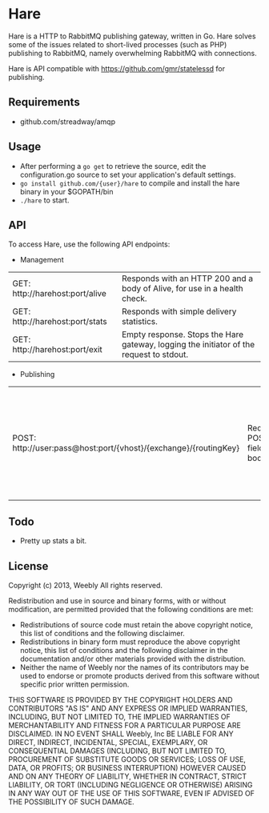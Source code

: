 Hare
====
Hare is a HTTP to RabbitMQ publishing gateway, written in Go.
Hare solves some of the issues related to short-lived processes (such as PHP) publishing to RabbitMQ, namely overwhelming RabbitMQ with connections.

Hare is API compatible with https://github.com/gmr/statelessd for publishing.

Requirements
------------
 * github.com/streadway/amqp

Usage
-----
 * After performing a `go get` to retrieve the source, edit the configuration.go source to set your application's default settings.
 * `go install github.com/{user}/hare` to compile and install the hare binary in your $GOPATH/bin
 * `./hare` to start.

API
---
To access Hare, use the following API endpoints:

 * Management
<table>
  <tr>
    <td>GET: http://harehost:port/alive</td>
    <td>Responds with an HTTP 200 and a body of Alive, for use in a health check.</td>
  </tr>
  <tr>
    <td>GET: http://harehost:port/stats</td>
    <td>Responds with simple delivery statistics.</td>
  </tr>
  <tr>
    <td>GET: http://harehost:port/exit</td>
    <td>Empty response. Stops the Hare gateway, logging the initiator of the request to stdout.</td>
  </tr>
</table>

 * Publishing
<table>
  <tr>
    <td>POST:<br />http://user:pass@host:port/{vhost}/{exchange}/{routingKey}</td>
    <td>Requires POST field of body.</td>
    <td>On success, responds HTTP 204.</td>
    <td>On failure, can respond with 403 (bad username/password for given vhost), 401 (no username/password given for vhost), 400 (missing post body), 500 (publishing error)</td>
  </tr>
</table>

Todo
----
 * Pretty up stats a bit.

License
-------
Copyright (c) 2013, Weebly
All rights reserved.

Redistribution and use in source and binary forms, with or without
modification, are permitted provided that the following conditions are met:
 * Redistributions of source code must retain the above copyright notice, this list of conditions and the following disclaimer.
 * Redistributions in binary form must reproduce the above copyright notice, this list of conditions and the following disclaimer in the documentation and/or other materials provided with the distribution.
 * Neither the name of Weebly nor the names of its contributors may be used to endorse or promote products derived from this software without specific prior written permission.

THIS SOFTWARE IS PROVIDED BY THE COPYRIGHT HOLDERS AND CONTRIBUTORS "AS IS" AND
ANY EXPRESS OR IMPLIED WARRANTIES, INCLUDING, BUT NOT LIMITED TO, THE IMPLIED
WARRANTIES OF MERCHANTABILITY AND FITNESS FOR A PARTICULAR PURPOSE ARE
DISCLAIMED. IN NO EVENT SHALL Weebly, Inc BE LIABLE FOR ANY
DIRECT, INDIRECT, INCIDENTAL, SPECIAL, EXEMPLARY, OR CONSEQUENTIAL DAMAGES
(INCLUDING, BUT NOT LIMITED TO, PROCUREMENT OF SUBSTITUTE GOODS OR SERVICES;
LOSS OF USE, DATA, OR PROFITS; OR BUSINESS INTERRUPTION) HOWEVER CAUSED AND
ON ANY THEORY OF LIABILITY, WHETHER IN CONTRACT, STRICT LIABILITY, OR TORT
(INCLUDING NEGLIGENCE OR OTHERWISE) ARISING IN ANY WAY OUT OF THE USE OF THIS
SOFTWARE, EVEN IF ADVISED OF THE POSSIBILITY OF SUCH DAMAGE.

